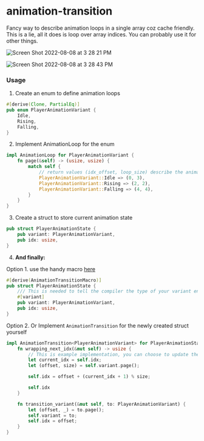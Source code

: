 # animation-transition

Fancy way to describe animation loops in a single array coz cache friendly.
This is a lie, all it does is loop over array indices.
You can probably use it for other things.

![Screen Shot 2022-08-08 at 3 28 21 PM](https://user-images.githubusercontent.com/11029896/183836973-f002f30f-8ac2-4717-8240-b1a9ecb70813.png)

![Screen Shot 2022-08-08 at 3 28 43 PM](https://user-images.githubusercontent.com/11029896/183836987-f1f6dce6-871e-4e5a-8da3-841734043c46.png)

### Usage

1. Create an enum to define animation loops

```Rust
#[derive(Clone, PartialEq)]
pub enum PlayerAnimationVariant {
    Idle,
    Rising,
    Falling,
}
```

2. Implement AnimationLoop for the enum

```Rust
impl AnimationLoop for PlayerAnimationVariant {
    fn page(&self) -> (usize, usize) {
        match self {
            // return values (idx_offset, loop_size) describe the animation loop
            PlayerAnimationVariant::Idle => (0, 3),
            PlayerAnimationVariant::Rising => (2, 2),
            PlayerAnimationVariant::Falling => (4, 4),
        }
    }
}
```

3. Create a struct to store current animation state

```Rust
pub struct PlayerAnimationState {
    pub variant: PlayerAnimationVariant,
    pub idx: usize,
}
```

4. **And finally:**

Option 1. use the handy macro [here](https://github.com/tauseefk/animation-transition-derive-macro)

```Rust
#[derive(AnimationTransitionMacro)]
pub struct PlayerAnimationState {
    /// This is needed to tell the compiler the type of your variant enum
    #[variant]
    pub variant: PlayerAnimationVariant,
    pub idx: usize,
}
```



Option 2. Or Implement `AnimationTransition` for the newly created struct yourself

```Rust
impl AnimationTransition<PlayerAnimationVariant> for PlayerAnimationState {
    fn wrapping_next_idx(&mut self) -> usize {
        // This is example implementation, you can choose to update the page however you like
        let current_idx = self.idx;
        let (offset, size) = self.variant.page();

        self.idx = offset + (current_idx + 1) % size;

        self.idx
    }

    fn transition_variant(&mut self, to: PlayerAnimationVariant) {
        let (offset, _) = to.page();
        self.variant = to;
        self.idx = offset;
    }
}

```
